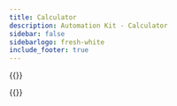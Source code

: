 ```yaml
---
title: Calculator
description: Automation Kit - Calculator
sidebar: false
sidebarlogo: fresh-white
include_footer: true
---
```



{{<questions  name="/content/en-us/calculator.json" completed="" showNavigationButtons=true registerJavaScript="getItemPrice,getNumber" >}}
<script>
window.getNumber = function (params) {
    return parseInt(window.currentSurvey.data[params[0]])
}
window.getItemPrice = getItemPrice = function (params) {
  var rowType = !!this.row
    ? this.row.getQuestionByColumnName('type')
    : null;

    var modeType = !!this.row
    ? this.row.getQuestionByColumnName('mode')
    : null;
  // if we can't find a question inside the cell (by row and column name) then return
  if (! rowType || ! modeType) 
    return 0;
  
  // get the selected item/choice
  var selectedType = rowType.selectedItem;

  if ( selectedType == null ) {
    // return 0 if a user did not select the item yet.
    return 0
  }

  var modeType = modeType.selectedItem;

  if ( modeType == null ) {
    // return 0 if a user did not select the item yet.
    return 0
  }

  switch ( selectedType.value ) {
    case "Trial":
        return 0;
    case "User":
        switch ( modeType.value ) {
            case "Attended":
                return 40;
                break;
            case "Unattended":
                return 190;
                break;
            case "Cloud":
                return 15;
            default:
                return "";
        }
        break;
    case "Flow":
        switch ( modeType.value ) {
            case "Attended":
                return "";
                break;
            case "Unattended":
                return (150 * 5) + (5 * 100);
                break;
             case "Cloud":
                return (5 * 100);
                break;
            default:
                return "";
        }
        break
    case "Extra Flow":
        switch ( modeType.value ) {
            case "Attended":
                return "";
                break;
            case "Unattended":
                return 150 + 100;
                break;
             case "Cloud":
                return 100;
                break;
        }
        break;
  }
};

window.surveyChanged = function (sender, options) {
    window.currentSurvey = sender;

    var calculateChange = () => {
        let bots = sender.data['how-many-automation-projects'] + 0;
        let percentAttended = sender.data['attended-percentage'] + 0;
        let percentUnattended = sender.data['unattended-percentage'] + 0;
        let attended = Math.round(bots * ( percentAttended / 100));
        let unattended = Math.round(bots * ( percentUnattended / 100));
        let items = [];
        if ( attended > 0 ) {
            items.push({service: 'U_RPA_A', quantity: attended})
        }
        if ( unattended > 0 ) {
            items.push({service: 'U_RPA_UA', quantity: unattended})
        }
        sender.data["items"] = items
        calculatePlan()
    }

    var calculatePlan = () => {
        if ( sender.data['calc-migration-plan'] == false ) {
            return;
        }
        let times = sender.data['migration-times']
        let attendedPercentage = sender.data['attended-percentage']
        let unattendedPercentage = sender.data['unattended-percentage']
        let groups = sender.data['migration-groups']
        if ( times == null || times.length == 0 || groups == null ) {
            return;
        }

        var groupData = {}
        for ( var i = 0; i < groups.length; i++ ) {
            let months = times.reduce((accumlator, currentValue) => { 
                return Math.max(accumlator, ( groups[i].name == currentValue.group ) ? Math.ceil(currentValue.projects / currentValue.projectsPerMonth) : 0)
            }, 0)
            groupData[groups[i].name] = {
                'name': groups[i].name,
                'months': Array.apply(null, Array(months)).map(function(element, index) { return {
                    name: groups[i].name + " " + (index + 1),
                    low:0,
                    medium: 0,
                    high: 0,
                    attended: 0,
                    unattended: 0
                } }),
                'projects': times.reduce((accumlator, currentValue) => { 
                    return accumlator + (( groups[i].name == currentValue.group ) ? currentValue.projects : 0)
                }, 0),
                'low': times.reduce((accumlator, currentValue) => { 
                    return accumlator + (( groups[i].name == currentValue.group && currentValue.complexity == "low" ) ? currentValue.projects : 0)
                }, 0),
                'medium': times.reduce((accumlator, currentValue) => { 
                    return accumlator + (( groups[i].name == currentValue.group && currentValue.complexity == "medium" ) ? currentValue.projects : 0)
                }, 0),
                'high': times.reduce((accumlator, currentValue) => { 
                    return accumlator + (( groups[i].name == currentValue.group && currentValue.complexity == "high" ) ? currentValue.projects : 0)
                }, 0)
            }
            var remaining = {
                low: groupData[groups[i].name].low,
                medium: groupData[groups[i].name].medium,
                high: groupData[groups[i].name].high,
            }
            for ( var t = 0; t < times.length; t++ ) {
                if ( times[t].group == groups[i].name ) {
                    let groupTimeMonths = Math.ceil((times[t].projects / times[t].projectsPerMonth));
                    for ( var m = 0; m < groupTimeMonths; m++) {
                        let value = remaining[times[t].complexity];
                        let projects = Math.min(value, times[t].projectsPerMonth);
                        groupData[groups[i].name].months[m][times[t].complexity] = Math.max(projects,0)
                        value -= projects;
                        remaining[times[t].complexity] = value
                    }
                }
            }
            groupData[groups[i].name].months.map((month) => {
                let total = month.low + month.medium + month.high;
                month.attended = Math.round(total * ( attendedPercentage / 100));
                month.unattended = Math.round(total * ( unattendedPercentage / 100));
            })
        }

        var items = [];
        groups.map((group) => {
            let months = (groupData[group.name]).months;
            months.map((item) => items.push(item))
        })
        sender.setValue("migration-plan", items);
    }

    switch ( options.name ) {
        case 'how-many-bots':
        case 'attended-percentage':
        case 'unattended-percentage':
            calculateChange();
            break;
        case 'migration-groups':
            var items = []
            if ( options.value != null ) {
                for ( var i = 0; i < options.value.length;i++ ) {
                    if ( typeof options.value[i].name === "string" && options.value[i].name.length > 0 ) {
                        items.push(options.value[i].name);
                    }
                }
            }
            let groups = sender.getQuestionByName('groups')
            if ( typeof groups !== "undefined") {
                groups.choices = items
            }
            break;
        case 'migration-times':
            calculatePlan();
            break;
        case 'sample-scenario':
            switch ( options.value ) {
                case 'migration-single-unattended':
                    sender.setValue('how-many-automation-projects', 1);
                    sender.setValue('attended-percentage', 0);
                    sender.setValue('unattended-percentage', 100);
                    var groups1 = sender.getQuestionByName('groups')
                    if ( typeof groups1 !== "undefined") {
                        groups1.choices = ['Migration']
                    }
                    sender.clearValue('migration-groups')
                    sender.setValue('migration-groups',[
                        {name: 'Migration', description: "Migrate single bot"}
                    ])
                    sender.clearValue('migration-times')
                    sender.setValue('migration-times', [ 
                        {'complexity':'low', 'service':'U_RPA_UA', 'percentage': 100, group: 'Migration', 'projectsPerMonth': 1 }
                    ]);
                    sender.clearValue('items')
                    sender.setValue('items',[{'type':'User', 'mode': 'Unattended', 'quantity':1}]);
                    break;
                case 'migration-200':
                    sender.setValue('how-many-automation-projects', 200);
                    sender.setValue('attended-percentage', 90);
                    sender.setValue('unattended-percentage', 10);
                    sender.clearValue('migration-groups')
                    var groups2 = sender.getQuestionByName('groups')
                    if ( typeof groups2 !== "undefined") {
                        groups2.choices = ['Ramp Up', 'Factory']
                    }
                    sender.setValue('migration-groups',[
                        {name: 'Ramp Up', description: "Setup migration patterns and engage business units"},
                        {name: 'Factory', description: "Wave deployment model of bots per month"},
                    ])
                    sender.clearValue('migration-times')
                    sender.setValue('migration-times', [
                        {'complexity':'low', 'percentage': 1, group: 'Ramp Up', projectsPerMonth: 2 }, 
                        {'complexity':'low', 'percentage': 59,  group: 'Factory', projectsPerMonth: 15 }, 
                        {'complexity':'medium', 'percentage': 30, group: 'Factory', projectsPerMonth: 20 },
                        {'complexity':'high', 'percentage': 10, group: 'Factory', projectsPerMonth: 2 }
                    ]),
                    sender.clearValue('items')
                    sender.setValue('items',[
                        {'type':'User', 'mode': 'Attended', 'quantity':180},
                        {'type':'User', 'mode': 'Unattended', 'quantity':20}
                    ]);
                    break;
            }
            break;
    }
}
</script>
{{</questions>}}